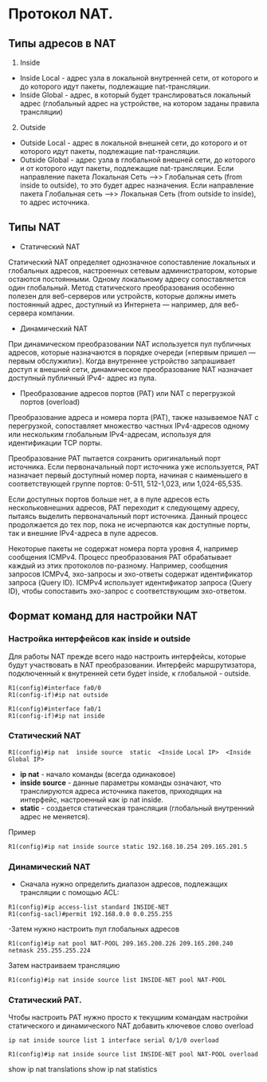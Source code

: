 # Протокол NAT.

## Типы адресов в NAT

1. Inside
- Inside Local - адрес узла в локальной внутренней сети, от которого и до которого идут пакеты, подлежащие nat-трансляции.
- Inside Global - адрес, в который будет транслироваться локальный адрес (глобальный адрес на устройстве, на котором заданы правила трансляции)
2. Outside
-  Outside Local - адрес в локальной внешней сети, до которого и от которого идут пакеты, подлежащие nat-трансляции.
-  Outside Global - адрес узла в глобальной внешней сети, до которого и от которого идут пакеты, подлежащие nat-трансляции. Если направление пакета Локальная Сеть -->> Глобальная сеть (from inside to outside), то это будет адрес назначения. Если направление пакета Глобальная сеть -->> Локальная Сеть (from outside to inside), то адрес источника.

## Типы NAT

- Статический NAT

Статический NAT определяет однозначное сопоставление локальных и глобальных адресов, настроенных сетевым администратором, которые остаются постоянными.
Одному локальному адресу сопоставляется один глобальный. Метод статического преобразования особенно полезен для веб-серверов или устройств, которые должны иметь постоянный адрес, доступный из Интернета — например, для веб-сервера компании.

- Динамический NAT

При динамическом преобразовании NAT используется пул публичных адресов, которые назначаются в порядке очереди («первым пришел — первым обслужили»). Когда внутреннее устройство запрашивает доступ к внешней сети, динамическое преобразование NAT назначает доступный публичный IPv4- адрес из пула.

- Преобразование адресов портов (PAT) или NAT с перегрузкой портов (overload)

Преобразование адреса и номера порта (PAT), также называемое NAT с перегрузкой, сопоставляет множество частных IPv4-адресов одному или нескольким глобальным IPv4-адресам, используя для идентификации TCP порты. 

Преобразование PAT пытается сохранить оригинальный порт источника. Если первоначальный порт источника уже используется, PAT назначает первый доступный номер порта, начиная с наименьшего в соответствующей группе портов: 0-511, 512-1,023, или 1,024-65,535.

Если доступных портов больше нет, а в пуле адресов есть нескольковнешних адресов, PAT переходит к следующему адресу, пытаясь выделить первоначальный порт источника. Данный процесс продолжается до тех пор, пока не исчерпаются как доступные порты, так и внешние IPv4-адреса в пуле адресов.

Некоторые пакеты не содержат номера порта уровня 4, например сообщения ICMPv4. Процесс преобразования PAT обрабатывает каждый из этих
протоколов по-разному. Например, сообщения запросов ICMPv4, эхо-запросы и эхо-ответы содержат идентификатор запроса (Query ID). ICMPv4 использует идентификатор запроса (Query ID), чтобы сопоставить эхо-запрос с соответствующим эхо-ответом.

## Формат команд для настройки NAT

### Настройка интерфейсов как inside и outside

Для работы NAT прежде всего надо настроить интерфейсы, которые будут участвовать в NAT преобразовании. Интерфейс маршрутизатора, подключенный к внутренней сети будет inside, к глобальной - outside.
```
R1(config)#interface fa0/0
R1(config-if)#ip nat outside
 ``` 
```
R1(config)#interface fa0/1
R1(config-if)#ip nat inside
``` 

### Cтатический NAT
```
R1(config)#ip nat  inside source  static  <Inside Local IP>  <Inside Global IP>
```
- **ip nat** - начало команды (всегда одинаковое) 	
- **inside source** - данные параметры команды означают, что транслируются адреса источника пакетов, приходящих на интерфейс, настроенный как ip nat inside.
- **static** 	- создается статическая трансляция (глобальный внутренний адрес не меняется).

Пример
```
R1(config)#ip nat inside source static 192.168.10.254 209.165.201.5
```


### Динамический NAT

- Сначала нужно определить диапазон адресов, подлежащих трансляции с помощью ACL:
```
R1(config)#ip access-list standard INSIDE-NET
R1(config-sacl)#permit 192.168.0.0 0.0.255.255
```

-Затем нужно настроить пул глобальных адресов

```
R1(config)#ip nat pool NAT-POOL 209.165.200.226 209.165.200.240 netmask 255.255.255.224
```
Затем настраиваем трансляцию
```
R1(config)#ip nat inside source list INSIDE-NET pool NAT-POOL
```
### Статический PAT.

Чтобы настроить PAT нужно просто к текущиим командам настройки статического и динамического NAT добавить ключевое слово overload


```
ip nat inside source list 1 interface serial 0/1/0 overload
```
```
R1(config)#ip nat inside source list INSIDE-NET pool NAT-POOL overload
```

show ip nat translations
show ip nat statistics
